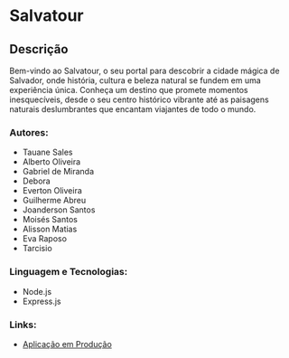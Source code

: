 # Salvatour

## Descrição

Bem-vindo ao Salvatour, o seu portal para descobrir a cidade mágica de Salvador, onde história, cultura e beleza natural se fundem em uma experiência única. Conheça um destino que promete momentos inesquecíveis, desde o seu centro histórico vibrante até as paisagens naturais deslumbrantes que encantam viajantes de todo o mundo.

### Autores:
- Tauane Sales 
- Alberto Oliveira
- Gabriel de Miranda
- Debora 
- Everton Oliveira
- Guilherme Abreu
- Joanderson Santos
- Moisés Santos
- Alisson Matias
- Eva Raposo
- Tarcisio

 ### Linguagem e Tecnologias:
- Node.js
- Express.js


### Links:
- [Aplicação em Produção](https://back.matc84.tauane.artadevs.tech/docs/)